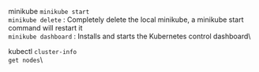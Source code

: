 minikube
 ```minikube start```\
 ```minikube delete``` : Completely delete the local minikube, a minikube start command will restart it\
 ```minikube dashboard``` : Installs and starts the Kubernetes control dashboard\

kubectl
  ```cluster-info```\
  ```get nodes```\
  
